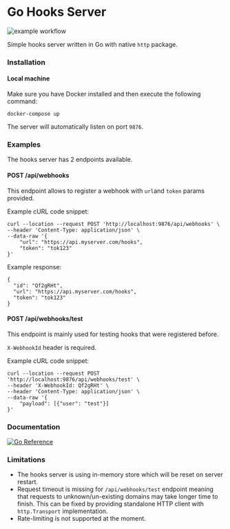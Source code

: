 # Go Hooks Server

![example workflow](https://github.com/yeexel/go-hooks-server/actions/workflows/actions.yml/badge.svg)

Simple hooks server written in Go with native `http` package.

### Installation

#### Local machine

Make sure you have Docker installed and then execute the following command:

`docker-compose up`

The server will automatically listen on port `9876`.

### Examples

The hooks server has 2 endpoints available.

#### POST /api/webhooks

This endpoint allows to register a webhook with `url`and `token` params provided.

Example cURL code snippet:

```
curl --location --request POST 'http://localhost:9876/api/webhooks' \
--header 'Content-Type: application/json' \
--data-raw '{
    "url": "https://api.myserver.com/hooks",
    "token": "tok123"
}'
```

Example response:

```
{
  "id": "Qf2gRHt",
  "url": "https://api.myserver.com/hooks",
  "token": "tok123"
}
```

#### POST /api/webhooks/test

This endpoint is mainly used for testing hooks that were registered before.

`X-WebhookId` header is required.

Example cURL code snippet:

```
curl --location --request POST 'http://localhost:9876/api/webhooks/test' \
--header 'X-WebhookId: Qf2gRHt' \
--header 'Content-Type: application/json' \
--data-raw '{
    "payload": [{"user": "test"}]
}'
```

### Documentation

[![Go Reference](https://pkg.go.dev/badge/github.com/yeexel/go-hooks-server.svg)](https://pkg.go.dev/github.com/yeexel/go-hooks-server)

### Limitations

- The hooks server is using in-memory store which will be reset on server restart.
- Request timeout is missing for `/api/webhooks/test` endpoint meaning that requests to unknown/un-existing domains may take longer time to finish. This can be fixed by providing standalone HTTP client with `http.Transport` implementation.
- Rate-limiting is not supported at the moment.
